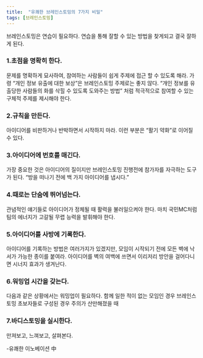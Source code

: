 ```yaml
---
title:  "유쾌한 브레인스토밍의 7가지 비밀"
tags: [브레인스토밍]
---
```


브레인스토밍은 연습이 필요하다. 연습을 통해 잘할 수 있는 방법을 찾게되고 결국 잘하게 된다.


### 1.초점을 명확히 한다.
문제를 명확하게 묘사하여, 참여하는 사람들이 쉽게 주제에 접근 할 수 있도록 해라. 가령 “개인 정보 유출에 대한 보상”은 브레인스토밍 주제로는 좋지 않다. “개인 정보를 유출당한 사람들의 화를 삭힐 수 있도록 도와주는 방법” 처럼 적극적으로 참여할 수 있는 구체적 주제를 제시해야 한다.

### 2.규칙을 만든다.
아이디어를 비판하거나 반박하면서 시작하지 마라. 이런 부분은 “활기 약화”로 이어질 수 있다.

### 3.아이디어에 번호를 매긴다.
가장 중요한 것은 아이디어의 질이지만 브레인스토밍 진행전에 참가자를 자극하는 도구가 된다.
“방을 떠나기 전에 백 가지 아이디어를 냅시다.”

### 4.때로는 단숨에 뛰어넘는다.
관념적인 얘기들로 아이디어가 정체될 때 활력을 불러일으켜야 한다. 마치 국민MC처럼 팀의 에너지가 고갈될 무렵 능력을 발휘해야 한다.

### 5.아이디어를 사방에 기록한다.
아이디어를 기록하는 방법은 여러가지가 있겠지만, 모임이 시작되기 전에 모든 벽에 낙서가 가능한 종이를 붙여라. 아이디어를 벽의 여백에 쓰면서 이리저리 방안을 걸어다니면 시너지 효과가 생겨난다.

### 6.워밍업 시간을 갖는다.
다음과 같은 상황에서는 워밍업이 필요하다. 함께 일한 적이 없는 모임인 경우 브레인스토밍 초보자들로 구성된 경우 주의가 산만해졌을 때

### 7.바디스토밍을 실시한다.
만져보고, 느껴보고, 살펴본다.


-유쾌한 이노베이션 中
